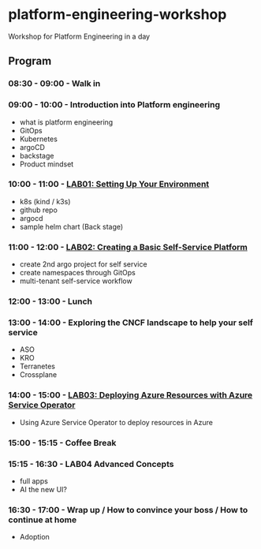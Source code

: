 # platform-engineering-workshop
Workshop for Platform Engineering in a day


## Program

### 08:30 - 09:00 - Walk in

### 09:00 - 10:00 - Introduction into Platform engineering
- what is platform engineering
- GitOps
- Kubernetes
- argoCD
- backstage
- Product mindset

### 10:00 - 11:00 - [LAB01: Setting Up Your Environment](LAB01.md)
- k8s (kind / k3s)
- github repo
- argocd
- sample helm chart (Back stage)

### 11:00 - 12:00 - [LAB02: Creating a Basic Self-Service Platform](LAB02.md)
- create 2nd argo project for self service
- create namespaces through GitOps
- multi-tenant self-service workflow

### 12:00 - 13:00 - Lunch

### 13:00 - 14:00 - Exploring the CNCF landscape to help your self service
- ASO
- KRO
- Terranetes
- Crossplane

### 14:00 - 15:00 - [LAB03: Deploying Azure Resources with Azure Service Operator](LAB03.md)
- Using Azure Service Operator to deploy resources in Azure

### 15:00 - 15:15 - Coffee Break

### 15:15 - 16:30 - LAB04 Advanced Concepts
- full apps
- AI the new UI?

### 16:30 - 17:00 - Wrap up / How to convince your boss / How to continue at home
- Adoption
